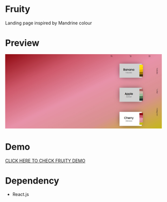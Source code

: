 # Fruity

Landing page inspired by Mandrine colour

# Preview 

![Fruity preview](./site-preview.jpg)

# Demo

[CLICK HERE TO CHECK FRUITY DEMO](https://fruity-terada.netlify.app/)

# Dependency

- React.js